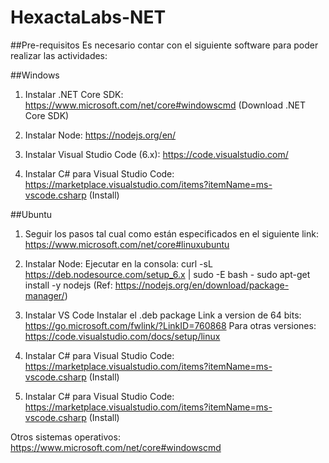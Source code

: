 # HexactaLabs-NET

##Pre-requisitos
Es necesario contar con el siguiente software para poder realizar las actividades:

##Windows
1.	Instalar .NET Core SDK:
https://www.microsoft.com/net/core#windowscmd
(Download .NET Core SDK)

2.	Instalar Node: 
https://nodejs.org/en/

3.	Instalar Visual Studio Code (6.x):
https://code.visualstudio.com/ 

4.	Instalar C# para Visual Studio Code:
https://marketplace.visualstudio.com/items?itemName=ms-vscode.csharp
(Install)

##Ubuntu
1. Seguir los pasos tal cual como están especificados en el siguiente link:
https://www.microsoft.com/net/core#linuxubuntu
2.	Instalar Node:
Ejecutar en la consola:
curl -sL https://deb.nodesource.com/setup_6.x | sudo -E bash -
sudo apt-get install -y nodejs
(Ref: https://nodejs.org/en/download/package-manager/)
3.	Instalar VS Code 
Instalar el .deb package
Link a version de 64 bits: https://go.microsoft.com/fwlink/?LinkID=760868
Para otras versiones:
https://code.visualstudio.com/docs/setup/linux

4.	Instalar C# para Visual Studio Code:
https://marketplace.visualstudio.com/items?itemName=ms-vscode.csharp
(Install)
5.	Instalar C# para Visual Studio Code:
https://marketplace.visualstudio.com/items?itemName=ms-vscode.csharp
(Install)

Otros sistemas operativos:
https://www.microsoft.com/net/core#windowscmd
